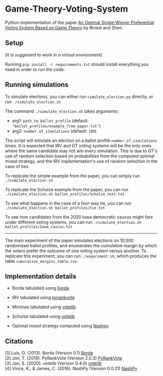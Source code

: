 # Game-Theory-Voting-System

Python implementation of the paper [An Optimal Single-Winner Preferential Voting System Based on
Game Theory](https://www.stat.uchicago.edu/~lekheng/meetings/mathofranking/ref/rivest.pdf) by Rivest and Shen.

## Setup

(_It is suggested to work in a virtual environment)_

Running `pip install -r requirements.txt` should install everything you need in order to run the code.

## Running simulations

To simulate elections, you can either run `simulate_election.py` directly, or run `./simulate_election.sh`

The command `./simulate_election.sh` takes arguments:

- arg1: `path_to_ballot_profile` (default: `"ballot_profiles/example_from_paper.txt"`)
- arg2: `number_of_simulations` (default: `100`)

The script will simulate an election on a ballot profile `number_of_simulations` times. It is expected that IRV and GT voting systems will be the only ones where the same candidate may not win every simulation. This is due to GT's use of random selection based on probabilities from the computed optimal mixed strategy, and the IRV implementation's use of random selection in the case of ties.

To replicate the simple example from the paper, you can simply run `./simulate_election.sh`

To replicate the Schulze example from the paper, you can run `./simulate_election.sh ballot_profiles/Schulze_test.txt`

To see what happens in the case of a four-way tie, you can run `./simulate_election.sh ballot_profiles/tie.txt`

To see how candidates from the 2020 Iowa democratic caucus might fare under different voting systems, you can run `./simulate_election.sh ballot_profiles/Iowa_caucus.txt`

---

The main experiment of the paper simulates elections on 10,000 randomized ballot profiles, and enumerates the cumulative margin by which the voters prefer the outcome of one voting system versus another. To replicate this experiment, you can run `./experiment.sh`, which produces the table `cumulative_margins_table.csv`.

## Implementation details

- Borda tabulated using [borda](https://pypi.org/project/borda/)

- IRV tabulated using [pyrankvote](https://pypi.org/project/pyrankvote/)

- Minimax tabulated using [votelib](https://pypi.org/project/votelib/)

- Schulze tabulated using [votelib](https://pypi.org/project/votelib/)

- Optimal mixed strategy computed using [Nashpy](https://pypi.org/project/nashpy/)

## Citations

[1] Luis, O. (2013). Borda (Version 0.1) [Borda](https://github.com/logc/borda) <br />
[2] Jon, T. (2019). PyRankVote (Version 2.0.3) [PyRankVote](https://github.com/jontingvold/pyrankvote) <br />
[3] Jan, S. (2020). votelib (Version 0.4.0) [votelib](https://github.com/simberaj/votelib) <br />
[4] Vince, K., & James, C. (2016). NashPy (Version 0.0.21) [NashPy](https://github.com/drvinceknight/Nashpy)
